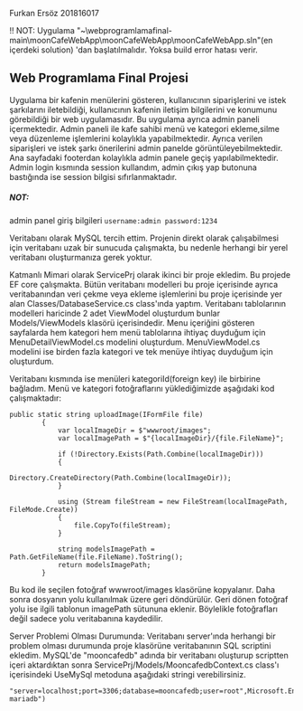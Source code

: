 Furkan Ersöz
201816017

!! NOT: Uygulama "~\webprogramlamafinal-main\moonCafeWebApp\moonCafeWebApp\moonCafeWebApp.sln"(en içerdeki solution) 'dan başlatılmalıdır. Yoksa build error hatası verir. 

## Web Programlama Final Projesi

Uygulama bir kafenin menülerini gösteren, kullanıcının siparişlerini ve istek şarkılarını iletebildiği, kullanıcının kafenin iletişim bilgilerini ve konumunu görebildiği bir web uygulamasıdır. Bu uygulama ayrıca admin paneli içermektedir. Admin paneli ile kafe sahibi menü ve kategori ekleme,silme veya düzenleme işlemlerini kolaylıkla yapabilmektedir. Ayrıca verilen siparişleri ve istek şarkı önerilerini admin panelde görüntüleyebilmektedir. 
Ana sayfadaki footerdan kolaylıkla admin panele geçiş yapılabilmektedir. Admin login kısmında session kullandım, admin çıkış yap butonuna bastığında ise session bilgisi sıfırlanmaktadır. 

##### NOT:
admin panel giriş bilgileri ``` username:admin password:1234 ```

Veritabanı olarak MySQL tercih ettim. Projenin direkt olarak çalışabilmesi için veritabanı uzak bir sunucuda çalışmakta, bu nedenle herhangi bir yerel veritabanı oluşturmanıza gerek yoktur.

Katmanlı Mimari olarak ServicePrj olarak ikinci bir proje ekledim. Bu projede EF core çalışmakta. Bütün veritabanı modelleri bu proje içerisinde ayrıca veritabanından veri çekme veya ekleme işlemlerini bu proje içerisinde yer alan Classes/DatabaseService.cs class'ında yaptım. Veritabanı tablolarının modelleri haricinde 2 adet ViewModel oluşturdum bunlar Models/ViewModels klasörü içerisindedir. Menu içeriğini gösteren sayfalarda hem kategori hem menü tablolarına ihtiyaç duyduğum için MenuDetailViewModel.cs modelini oluşturdum. MenuViewModel.cs modelini ise birden fazla kategori ve tek menüye ihtiyaç duyduğum için oluşturdum. 

Veritabanı kısmında ise menüleri kategoriId(foreign key) ile birbirine bağladım. Menü ve kategori fotoğraflarını yüklediğimizde aşağıdaki kod çalışmaktadır:

```
public static string uploadImage(IFormFile file)
        {
            var localImageDir = $"wwwroot/images";
            var localImagePath = $"{localImageDir}/{file.FileName}";

            if (!Directory.Exists(Path.Combine(localImageDir)))
            {
                Directory.CreateDirectory(Path.Combine(localImageDir));
            }

            using (Stream fileStream = new FileStream(localImagePath, FileMode.Create))
            {
                file.CopyTo(fileStream);
            }

            string modelsImagePath = Path.GetFileName(file.FileName).ToString();
            return modelsImagePath;
        }
```

Bu kod ile seçilen fotoğraf wwwroot/images klasörüne kopyalanır. Daha sonra dosyanın yolu kullanılmak üzere geri döndürülür. Geri dönen fotoğraf yolu ise ilgili tablonun imagePath sütununa eklenir. Böylelikle fotoğrafları değil sadece yolu veritabanına kaydedilir.


Server Problemi Olması Durumunda:
Veritabanı server'ında herhangi bir problem olması durumunda proje klasörüne veritabanının SQL scriptini ekledim. MySQL'de "mooncafedb" adında bir veritabanı oluşturup scriptten içeri aktardıktan sonra ServicePrj/Models/MooncafedbContext.cs class'ı içerisindeki UseMySql metoduna aşağıdaki stringi verebilirsiniz.
```
"server=localhost;port=3306;database=mooncafedb;user=root",Microsoft.EntityFrameworkCore.ServerVersion.Parse("10.4.27-mariadb")
```
